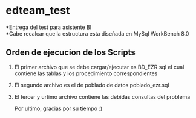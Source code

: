 # edteam_test
*Entrega del test para asistente BI
</br>
*Cabe recalcar que la estructura esta diseñada en MySql WorkBench 8.0 

## Orden de ejecucion de los Scripts 

1. El primer archivo que se debe cargar/ejecutar es BD_EZR.sql el cual contiene las tablas y los procedimiento correspondientes

2. El segundo archivo es el de poblado de datos poblado_ezr.sql

3. El tercer y urtimo archivo contiene las debidas consultas del problema 

    Por ultimo, gracias por su tiempo :)
